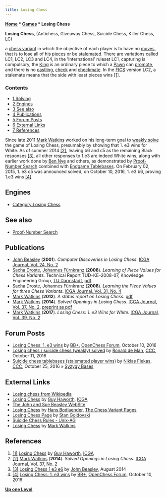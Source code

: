 ```yaml
---
title: Losing Chess
---
```

**[Home](Home "Home") \* [Games](Games "Games") \* Losing Chess**


**Losing Chess**, (Antichess, Giveaway Chess, Suicide Chess, Killer Chess, LC)  

a [chess variant](Chess#Variants "Chess") in which the objective of each player is to have no [moves](Moves "Moves"), that is to lose all of his [pieces](Pieces "Pieces") or be [stalemated](Stalemate "Stalemate"). There are variations called LC1, LC2, LC3 and LC4, in the 'International' ruleset LC1, capturing is compulsory, the [King](King "King") is an ordinary piece to which a [Pawn](Pawn "Pawn") can [promote](Promotions "Promotions"), and there is no [castling](Castling "Castling"), [check](Check "Check") and [checkmate](Checkmate "Checkmate"). In the [FICS](index.php?title=FICS&action=edit&redlink=1 "FICS (page does not exist)") version LC2, a stalemate means that the side with least pieces wins <a id="cite-note-1" href="#cite-ref-1">[1]</a>.



### Contents


* [1 Solving](#solving)
* [2 Engines](#engines)
* [3 See also](#see-also)
* [4 Publications](#publications)
* [5 Forum Posts](#forum-posts)
* [6 External Links](#external-links)
* [7 References](#references)






Since late 2011 [Mark Watkins](Mark_Watkins "Mark Watkins") worked on his long-term goal to [weakly solve](https://en.wikipedia.org/wiki/Solved_game#Weak) the game of Losing Chess, presumably by showing that 1. e3 wins for White. As of summer 2014 <a id="cite-note-2" href="#cite-ref-2">[2]</a>, leaving b6 and c5 as the remaining Black responses <a id="cite-note-3" href="#cite-ref-3">[3]</a>, all other responses to 1.e3 are indeed White wins, along with earlier work done by [Ben Nye](index.php?title=Ben_Nye&action=edit&redlink=1 "Ben Nye (page does not exist)") and others, as demonstrated by [Proof-Number Search](Proof-Number_Search "Proof-Number Search") combined with [Endgame Tablebases](Endgame_Tablebases "Endgame Tablebases"). On February 02, 2015, 1. e3 c5 was announced solved, on October 10, 2016, 1. e3 b6, proving 1.e3 wins <a id="cite-note-4" href="#cite-ref-4">[4]</a>.



## Engines


* [Category:Losing Chess](Category:Losing_Chess "Category:Losing Chess")


## See also


* [Proof-Number Search](Proof-Number_Search "Proof-Number Search")


## Publications


* [John Beasley](index.php?title=John_Beasley&action=edit&redlink=1 "John Beasley (page does not exist)") (**2001**). *Computer Discoveries in Losing Chess*. [ICGA Journal, Vol. 24, No. 2](ICGA_Journal#24_2 "ICGA Journal")
* [Sacha Droste](Sacha_Droste "Sacha Droste"), [Johannes Fürnkranz](Johannes_F%C3%BCrnkranz "Johannes Fürnkranz") (**2008**). *Learning of Piece Values for Chess Variants.* Technical Report TUD–KE–2008-07, Knowledge Engineering Group, [TU Darmstadt](Darmstadt_University_of_Technology "Darmstadt University of Technology"), [pdf](http://www.ke.tu-darmstadt.de/publications/reports/tud-ke-2008-07.pdf)
* [Sacha Droste](Sacha_Droste "Sacha Droste"), [Johannes Fürnkranz](Johannes_F%C3%BCrnkranz "Johannes Fürnkranz") (**2008**). *Learning the Piece Values for three Chess Variants*. [ICGA Journal, Vol. 31, No. 4](ICGA_Journal#31_4 "ICGA Journal")
* [Mark Watkins](Mark_Watkins "Mark Watkins") (**2012**). *A status report on Losing Chess*. [pdf](http://magma.maths.usyd.edu.au/~watkins/LOSING_CHESS/losing.pdf)
* [Mark Watkins](Mark_Watkins "Mark Watkins") (**2014**). *Solved Openings in Losing Chess*. [ICGA Journal, Vol. 37, No. 2](ICGA_Journal#37_2 "ICGA Journal"), [preprint as pdf](http://magma.maths.usyd.edu.au/~watkins/LOSING_CHESS/losing2014.pdf)
* [Mark Watkins](Mark_Watkins "Mark Watkins") (**2017**). *Losing Chess: 1. e3 Wins for White*. [ICGA Journal, Vol. 39, No. 2](ICGA_Journal#39_2 "ICGA Journal")


## Forum Posts


* [Losing Chess: 1. e3 wins](http://www.open-chess.org/viewtopic.php?f=3&t=3023) by [BB+](Mark_Watkins "Mark Watkins"), [OpenChess Forum](Computer_Chess_Forums "Computer Chess Forums"), October 10, 2016
* [Losing chess / suicide chess (weakly) solved](http://www.talkchess.com/forum/viewtopic.php?t=61684) by [Ronald de Man](Ronald_de_Man "Ronald de Man"), [CCC](CCC "CCC"), October 11, 2016
* [Suicide chess tablebases (stalemated player wins)](http://www.talkchess.com/forum/viewtopic.php?t=61832) by [Niklas Fiekas](Niklas_Fiekas "Niklas Fiekas"), [CCC](CCC "CCC"), October 25, 2016 » [Syzygy Bases](Syzygy_Bases "Syzygy Bases")


## External Links


* [Losing chess from Wikipedia](https://en.wikipedia.org/wiki/Losing_chess)
* [Losing Chess](http://ilk.uvt.nl/icga/games/losingchess/) by [Guy Haworth](Guy_Haworth "Guy Haworth"), [ICGA](ICGA "ICGA")
* [The John and Sue Beasley WebSite](http://www.jsbeasley.co.uk/)
* [Losing Chess](http://www.chessvariants.org/diffobjective.dir/giveaway.html) by [Hans Bodlaender](index.php?title=Hans_Bodlaender&action=edit&redlink=1 "Hans Bodlaender (page does not exist)"), [The Chess Variant Pages](https://en.wikipedia.org/wiki/The_Chess_Variant_Pages)
* [Losing Chess Page](http://poincare.matf.bg.ac.rs/~andrew/suicide/StanGold/Index.htm) by [Stan Goldovski](index.php?title=Stan_Goldovski&action=edit&redlink=1 "Stan Goldovski (page does not exist)")
* [Suicide Chess Rules - Unix-AG](https://www.unix-ag.uni-kl.de/~chess/gicshelp/node198.html)
* [Losing Chess](http://magma.maths.usyd.edu.au/~watkins/LOSING_CHESS/) by [Mark Watkins](Mark_Watkins "Mark Watkins")


## References


1. <a id="cite-ref-1" href="#cite-note-1">[1]</a> [Losing Chess](http://ilk.uvt.nl/icga/games/losingchess/) by [Guy Haworth](Guy_Haworth "Guy Haworth"), [ICGA](ICGA "ICGA")
2. <a id="cite-ref-2" href="#cite-note-2">[2]</a> [Mark Watkins](Mark_Watkins "Mark Watkins") (**2014**). *Solved Openings in Losing Chess*. [ICGA Journal, Vol. 37, No. 2](ICGA_Journal#37_2 "ICGA Journal")
3. <a id="cite-ref-3" href="#cite-note-3">[3]</a> [Losing Chess 1 e3 e6](http://www.jsbeasley.co.uk/losinge3e6.htm) by [John Beasley](index.php?title=John_Beasley&action=edit&redlink=1 "John Beasley (page does not exist)"), August 2014
4. <a id="cite-ref-4" href="#cite-note-4">[4]</a> [Losing Chess: 1. e3 wins](http://www.open-chess.org/viewtopic.php?f=3&t=3023) by [BB+](Mark_Watkins "Mark Watkins"), [OpenChess Forum](Computer_Chess_Forums "Computer Chess Forums"), October 10, 2016

**[Up one Level](Games "Games")**







 
